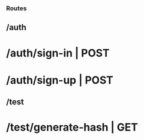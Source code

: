 
### Routes

## /auth
#  /auth/sign-in | POST
#  /auth/sign-up | POST



## /test
#  /test/generate-hash | GET

















